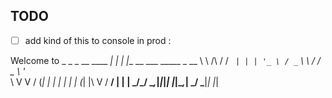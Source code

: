 ## TODO

- [ ] add kind of this to console in prod :

Welcome to     _ _ _
__      ____ _| | | |__   __ ___   _____ _ __
\ \ /\ / / _` | | | '_ \ / _` \ \ / / _ \ '_ \
 \ V  V / (_| | | | | | | (_| |\ V /  __/ | | |
  \_/\_/ \__,_|_|_|_| |_|\__,_| \_/ \___|_| |_|


  
